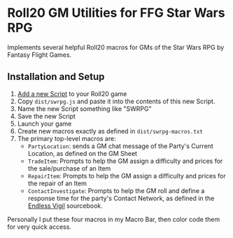 # Roll20 GM Utilities for FFG Star Wars RPG

Implements several helpful Roll20 macros for GMs of the Star Wars RPG by Fantasy Flight Games.

## Installation and Setup

1. [Add a new Script](https://wiki.roll20.net/API:Use_Guide) to your Roll20 game
1. Copy `dist/swrpg.js` and paste it into the contents of this new Script.
1. Name the new Script something like "SWRPG"
1. Save the new Script
1. Launch your game
1. Create new macros exactly as defined in `dist/swrpg-macros.txt`
1. The primary top-level macros are:
    * `PartyLocation`: sends a GM chat message of the Party's Current Location, as defined on the GM Sheet
    * `TradeItem`: Prompts to help the GM assign a difficulty and prices for the sale/purchase of an Item
    * `RepairItem`: Prompts to help the GM assign a difficulty and prices for the repair of an Item  
    * `ContactInvestigate`: Prompts to help the GM roll and define a response time for the party's Contact Network, as
        defined in the [Endless Vigil](https://www.fantasyflightgames.com/en/products/star-wars-force-and-destiny/products/endless-vigil/)
        sourcebook.
        
Personally I put these four macros in my Macro Bar, then color code them for very quick access.
